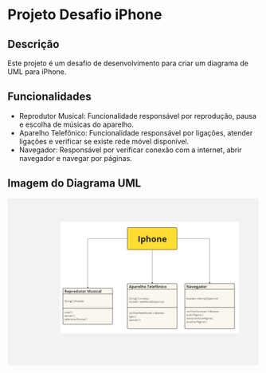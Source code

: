 # Projeto Desafio iPhone

## Descrição

Este projeto é um desafio de desenvolvimento para criar um diagrama de UML para iPhone.

## Funcionalidades

- Reprodutor Musical: Funcionalidade responsável por reprodução, pausa e escolha de músicas do aparelho.
- Aparelho Telefônico: Funcionalidade responsável por ligações, atender ligações e verificar se existe rede móvel disponível.
- Navegador: Responsável por verificar conexão com a internet, abrir navegador e navegar por páginas.

## Imagem do Diagrama UML

![Imagem do Projeto](./Diagramas/Diagrama.jpg)
